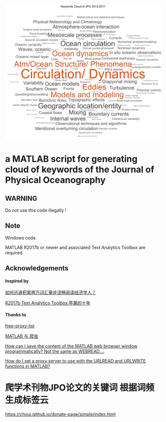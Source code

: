 ![wordcloud_jpo_keywords_2013-2017](https://github.com/chouj/JPO_CloudofKeywords/blob/master/wordcloud_jpo_keywords_2013-2017.jpg)

# a MATLAB script for generating cloud of keywords of the Journal of Physical Oceanography

## WARNING
Do not use this code illegally !

## Note
Windows code.

MATLAB R2017b or newer and associated Text Analytics Toolbox are required.

## Acknowledgements

#### Inspired by 

[如何迅速积累两万词汇量并流畅阅读经济学人？](https://zhuanlan.zhihu.com/p/20713896)

[R2017b Text Analytics Toolbox:苹果的十年](https://zhuanlan.zhihu.com/p/31054652)


#### Thanks to

[free-proxy-list](https://github.com/a2u/free-proxy-list)

[MATLAB 与 爬虫](https://zhuanlan.zhihu.com/p/35372205)

[How can I save the content of the MATLAB web browser window programmatically? Not the same as WEBREAD....](https://ww2.mathworks.cn/matlabcentral/answers/276583-how-can-i-save-the-content-of-the-matlab-web-browser-window-programmatically-not-the-same-as-webrea)

[How do I set a proxy server to use with the URLREAD and URLWRITE functions in MATLAB?](https://ww2.mathworks.cn/matlabcentral/answers/94117-how-do-i-set-a-proxy-server-to-use-with-the-urlread-and-urlwrite-functions-in-matlab)

# 爬学术刊物JPO论文的关键词 根据词频生成标签云

https://chouj.github.io/donate-page/simple/index.html
